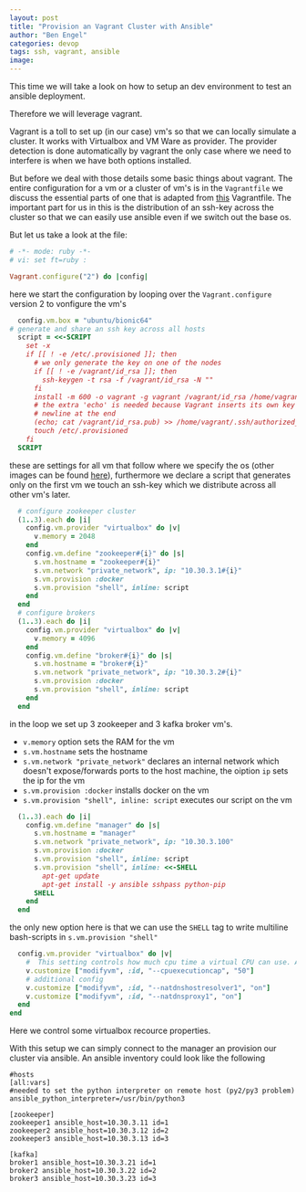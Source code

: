 ```yaml
---
layout: post
title: "Provision an Vagrant Cluster with Ansible"
author: "Ben Engel"
categories: devop
tags: ssh, vagrant, ansible
image: 
---
```


This time we will take a look on how to setup an dev environment to test an ansible deployment. 

Therefore we will leverage vagrant.



Vagrant is a toll to set up (in our case) vm's so that we can locally simulate a cluster.  It works with Virtualbox and VM Ware as provider. The provider detection is done automatically by vagrant the only case where we need to interfere is when we have both options installed.



But before we deal with those details some basic things about vagrant. The entire configuration for a vm or a cluster of vm's is in the `Vagrantfile` we discuss the essential parts of one that is adapted from [this](https://github.com/jandom/gromacs-slurm-openmpi-vagrant/blob/master/Vagrantfile) Vagrantfile. The important part for us in this is the distribution of an ssh-key across the cluster so that we can easily use ansible even if we switch out the base os. 

But let us take a look at the file: 

```ruby
# -*- mode: ruby -*-
# vi: set ft=ruby :

Vagrant.configure("2") do |config|
```
here we start the configuration by looping over the `Vagrant.configure` version 2 to vonfigure the vm's

```ruby
  config.vm.box = "ubuntu/bionic64"
# generate and share an ssh key across all hosts
  script = <<-SCRIPT
    set -x
    if [[ ! -e /etc/.provisioned ]]; then
      # we only generate the key on one of the nodes
      if [[ ! -e /vagrant/id_rsa ]]; then
        ssh-keygen -t rsa -f /vagrant/id_rsa -N ""
      fi
      install -m 600 -o vagrant -g vagrant /vagrant/id_rsa /home/vagrant/.ssh/
      # the extra 'echo' is needed because Vagrant inserts its own key without a
      # newline at the end
      (echo; cat /vagrant/id_rsa.pub) >> /home/vagrant/.ssh/authorized_keys
      touch /etc/.provisioned
    fi
  SCRIPT
```
these are settings for all vm that follow where we specify the os (other images can be found [here](https://app.vagrantup.com/boxes/search)), furthermore we declare a script that generates only on the first vm we touch an ssh-key which we distribute across all other vm's later.
```ruby
  # configure zookeeper cluster
  (1..3).each do |i|
    config.vm.provider "virtualbox" do |v|
      v.memory = 2048
    end
    config.vm.define "zookeeper#{i}" do |s|
      s.vm.hostname = "zookeeper#{i}"
      s.vm.network "private_network", ip: "10.30.3.1#{i}"
      s.vm.provision :docker
      s.vm.provision "shell", inline: script
    end
  end
  # configure brokers
  (1..3).each do |i|
    config.vm.provider "virtualbox" do |v|
      v.memory = 4096
    end
    config.vm.define "broker#{i}" do |s|
      s.vm.hostname = "broker#{i}"
      s.vm.network "private_network", ip: "10.30.3.2#{i}"
      s.vm.provision :docker
      s.vm.provision "shell", inline: script
    end
  end
```
in the loop we set up 3 zookeeper and 3 kafka broker vm's. 
* `v.memory` option sets the RAM for the vm
*  `s.vm.hostname` sets the hostname
*  `s.vm.network "private_network"` declares an internal network which doesn't expose/forwards ports to the host machine, the oiption `ip` sets the ip for the vm
*  `s.vm.provision :docker` installs docker on the vm
*  `s.vm.provision "shell", inline: script` executes our script on the vm
```ruby
  (1..3).each do |i|
    config.vm.define "manager" do |s|
      s.vm.hostname = "manager"
      s.vm.network "private_network", ip: "10.30.3.100"
      s.vm.provision :docker
      s.vm.provision "shell", inline: script
      s.vm.provision "shell", inline: <<-SHELL
        apt-get update
        apt-get install -y ansible sshpass python-pip
      SHELL
    end
  end
```
the only new option here is that we can use the `SHELL` tag to write multiline bash-scripts in `s.vm.provision "shell"`
```ruby
  config.vm.provider "virtualbox" do |v|
    #  This setting controls how much cpu time a virtual CPU can use. A value of 50 implies a single virtual CPU can use up to 50% of a single host CPU.
    v.customize ["modifyvm", :id, "--cpuexecutioncap", "50"]
    # additional config
    v.customize ["modifyvm", :id, "--natdnshostresolver1", "on"]
    v.customize ["modifyvm", :id, "--natdnsproxy1", "on"]
  end
end
```
Here we control some virtualbox recource properties.


With this setup we can simply connect to the manager an provision our cluster via ansible. 
An ansible inventory could look like the following
```
#hosts
[all:vars]
#needed to set the python interpreter on remote host (py2/py3 problem)
ansible_python_interpreter=/usr/bin/python3

[zookeeper]
zookeeper1 ansible_host=10.30.3.11 id=1
zookeeper2 ansible_host=10.30.3.12 id=2
zookeeper3 ansible_host=10.30.3.13 id=3

[kafka]
broker1 ansible_host=10.30.3.21 id=1
broker2 ansible_host=10.30.3.22 id=2
broker3 ansible_host=10.30.3.23 id=3
```
